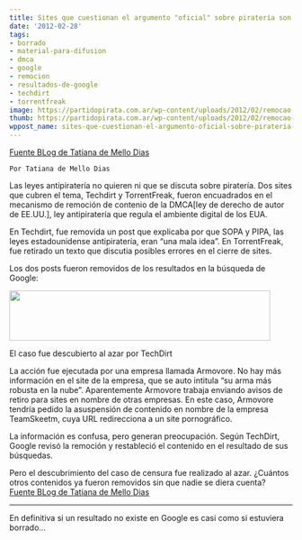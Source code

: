 ```yaml
---
title: Sites que cuestionan el argumento "oficial" sobre piratería son censurados
date: '2012-02-28'
tags:
- borrado
- material-para-difusion
- dmca
- google
- remocion
- resultados-de-google
- techdirt
- torrentfreak
image: https://partidopirata.com.ar/wp-content/uploads/2012/02/remocao.jpg
thumb: https://partidopirata.com.ar/wp-content/uploads/2012/02/remocao-150x89.jpg
wppost_name: sites-que-cuestionan-el-argumento-oficial-sobre-pirateria-son-censurados
---
```


<a href="http://blogs.estadao.com.br/tatiana-dias/sites-que-discutem-a-pirataria-sao-censurados/" target="_blank">Fuente BLog de Tatiana de Mello Dias</a>

    Por Tatiana de Mello Dias

Las leyes antipiratería no quieren ni que se discuta sobre piratería. Dos sites que cubren el tema, Techdirt y TorrentFreak, fueron encuadrados en el mecanismo de remoción de contenio de la DMCA[ley de derecho de autor de EE.UU.], ley antipiratería que regula el ambiente digital de los EUA.

En Techdirt, fue removida un post que explicaba por que SOPA y PIPA, las leyes estadounidense antipiratería, eran “una mala idea”. En TorrentFreak, fue retirado un texto que discutia posibles errores en el cierre de sites.

Los dos posts fueron removidos de los resultados en la búsqueda de Google:

<a href="https://partidopirata.com.ar/wp-content/uploads/2012/02/remocao.jpg"><img src="https://partidopirata.com.ar/wp-content/uploads/2012/02/remocao.jpg" alt="" title="Censura Google" width="464" height="89" class="aligncenter size-full wp-image-3321" /></a>

El caso fue descubierto al azar por TechDirt

La acción fue ejecutada por una empresa llamada Armovore. No hay más información en el site de la empresa, que se auto intitula “su arma más robusta en la nube”. Aparentemente Armovore trabaja enviando avisos de retiro para sites en nombre de otras empresas. En este caso, Armovore tendría pedido la asuspensión de contenido en nombre de la empresa TeamSkeetm, cuya URL redirecciona a un site pornográfico.

La información es confusa, pero generan preocupación. Según TechDirt, Google revisó la remoción y restableció el contenido en el resultado de sus búsquedas.

Pero el descubrimiento del caso de censura fue realizado al azar. ¿Cuántos otros contenidos ya fueron removidos sin que nadie se diera cuenta? 
<a href="http://blogs.estadao.com.br/tatiana-dias/sites-que-discutem-a-pirataria-sao-censurados/" target="_blank">Fuente BLog de Tatiana de Mello Dias</a>
<hr>

En definitiva si un resultado no existe en Google es casi como si estuviera borrado...

